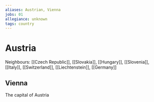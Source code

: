 ```yaml
---
aliases: Austrian, Vienna
jobs: 01
allegiance: unknown
tags: country
---
```

# Austria
Neighbours: [[Czech Republic]], [[Slovakia]], [[Hungary]], [[Slovenia]], [[Italy]], [[Switzerland]], [[Liechtenstein]], [[Germany]]

## Vienna
The capital of Austria